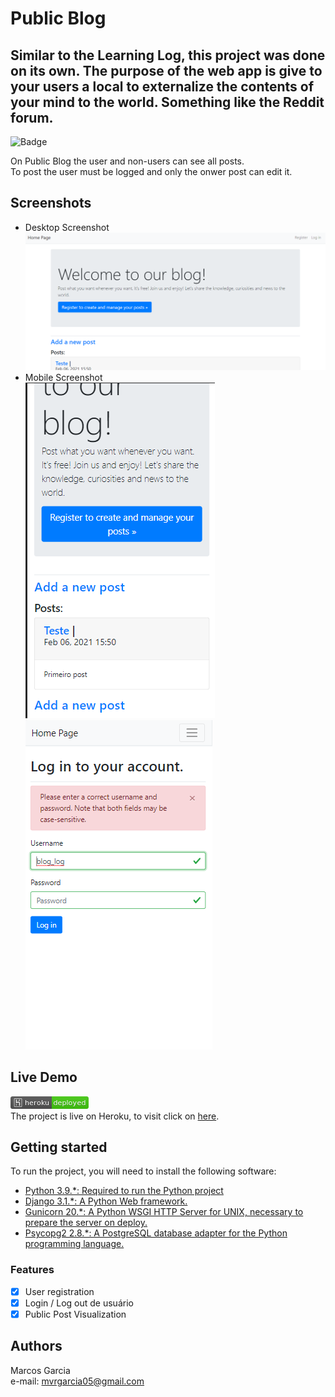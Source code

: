 Public Blog
======

Similar to the Learning Log, this project was done on its own. The purpose of the web app is give to your users a local to externalize the contents of your mind to the world. Something like the Reddit forum.
------

![Badge](https://img.shields.io/badge/Blog-Public%20Blog-yellowgreen)

On Public Blog the user and non-users can see all posts.  
To post the user must be logged and only the onwer post can edit it.

## Screenshots

- Desktop Screenshot  
![](screenshots/1.png)
- Mobile Screenshot  
![](screenshots/3.png)  
![](screenshots/4.png)

## Live Demo

![](screenshots/heroku.png)  
The project is live on Heroku, to visit click on [here](https://blog2all.herokuapp.com/).

## Getting started

To run the project, you will need to install the following software:

- [Python 3.9.*: Required to run the Python project](https://www.python.org/ftp/python/3.9.2/python-3.9.2-amd64.exe)
- [Django 3.1.*:  A Python Web framework.](https://pypi.org/project/Django/)
- [Gunicorn 20.*: A Python WSGI HTTP Server for UNIX, necessary to prepare the server on deploy.](https://pypi.org/project/gunicorn/)
- [Psycopg2 2.8.*: A PostgreSQL database adapter for the Python programming language.](https://pypi.org/project/psycopg2/)

### Features

- [x] User registration
- [x] Login / Log out de usuário
- [x] Public Post Visualization

## Authors

Marcos Garcia   
e-mail: mvrgarcia05@gmail.com
